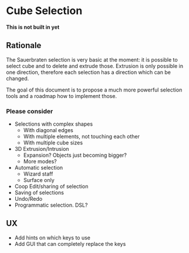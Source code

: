 # Cube Selection

**This is not built in yet**

## Rationale

The Sauerbraten selection is very basic at the moment:
it is possible to select cube and to delete and extrude
those. Extrusion is only possible in one direction,
therefore each selection has a direction which can be
changed.

The goal of this document is to propose a much more powerful
selection tools and a roadmap how to implement those.

### Please consider

* Selections with complex shapes
  * With diagonal edges
  * With multiple elements, not touching each other
  * With multiple cube sizes
* 3D Extrusion/Intrusion
  * Expansion? Objects just becoming bigger?
  * More modes?
* Automatic selection
  * Wizard staff
  * Surface only
* Coop Edit/sharing of selection
* Saving of selections
* Undo/Redo
* Programmatic selection. DSL?

## UX

* Add hints on which keys to use
* Add GUI that can completely replace the keys
